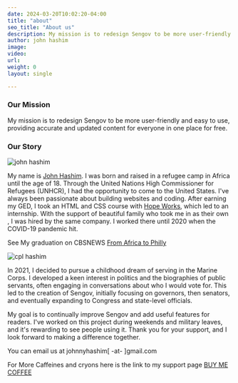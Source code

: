 ```yaml
---
date: 2024-03-20T10:02:20-04:00
title: "about"
seo_title: "About us"
description: My mission is to redesign Sengov to be more user-friendly and easy to use, providing accurate and updated content for everyone, for free.
author: john hashim
image:
video:
url:
weight: 0
layout: single

---
```


### **Our Mission**

My mission is to redesign Sengov to be more user-friendly and easy to use, providing accurate and updated content for everyone in one place for free.


### **Our Story**


![john hashim](/john.jpg)

My name is [John Hashim](https://johnhashim.com/). I was born and raised in a refugee camp in Africa until the age of 18. Through the United Nations High Commissioner for Refugees (UNHCR), I had the opportunity to come to the United States. I've always been passionate about building websites and coding. After earning my GED, I took an HTML and CSS course with [Hope Works](https://hopeworks.org/), which led to an internship. With the support of beautiful family who took me in as their own , I was hired by the same company. I worked there until 2020 when the COVID-19 pandemic hit.

See My graduation on CBSNEWS [From Africa to Philly ](https://www.cbsnews.com/philadelphia/news/from-africa-to-philly-refugee-never-stopped-chasing-dream-of-graduating/)

![cpl hashim](/SgtShim.jpg)

In 2021, I decided to pursue a childhood dream of serving in the Marine Corps. I developed a keen interest in politics and the biographies of public servants, often engaging in conversations about who I would vote for. This led to the creation of Sengov, initially focusing on governors, then senators, and eventually expanding to Congress and state-level officials.

My goal is to continually improve Sengov and add useful features for readers. I've worked on this project during weekends and military leaves, and it's rewarding to see people using it. Thank you for your support, and I look forward to making a difference together.

 You can email us at johnnyhashim[ -at- ]gmail.com 


For More Caffeines and cryons here is the link to my support page [BUY ME COFFEE](https://www.buymeacoffee.com/sengov.com)